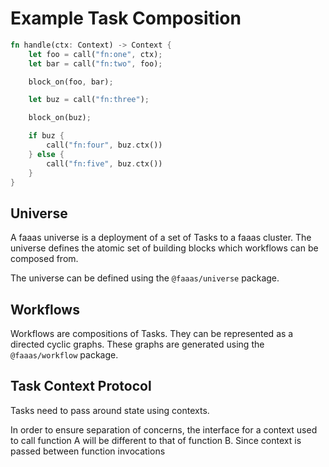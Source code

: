 # Example Task Composition

```rs
fn handle(ctx: Context) -> Context {
    let foo = call("fn:one", ctx);
    let bar = call("fn:two", foo);

    block_on(foo, bar);

    let buz = call("fn:three");

    block_on(buz);

    if buz {
        call("fn:four", buz.ctx())
    } else {
        call("fn:five", buz.ctx())
    }
}

```

## Universe

A faaas universe is a deployment of a set of Tasks to a faaas cluster. The universe defines the atomic set of building blocks which workflows can be composed from.

The universe can be defined using the `@faaas/universe` package.

## Workflows

Workflows are compositions of Tasks. They can be represented as a directed cyclic graphs. These graphs are generated using the `@faaas/workflow` package.

## Task Context Protocol

Tasks need to pass around state using contexts.

In order to ensure separation of concerns, the interface for a context used to call function A will be different to that of function B. Since context is passed between function invocations
